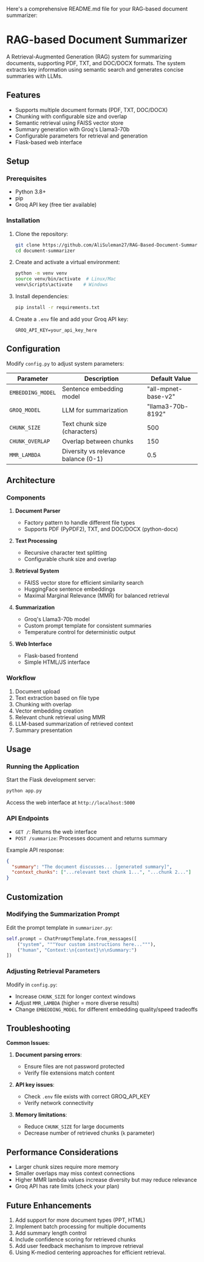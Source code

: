 Here's a comprehensive README.md file for your RAG-based document summarizer:


# RAG-based Document Summarizer

A Retrieval-Augmented Generation (RAG) system for summarizing documents, supporting PDF, TXT, and DOC/DOCX formats. The system extracts key information using semantic search and generates concise summaries with LLMs.

## Features

- Supports multiple document formats (PDF, TXT, DOC/DOCX)
- Chunking with configurable size and overlap
- Semantic retrieval using FAISS vector store
- Summary generation with Groq's Llama3-70b
- Configurable parameters for retrieval and generation
- Flask-based web interface

## Setup

### Prerequisites

- Python 3.8+
- pip
- Groq API key (free tier available)

### Installation

1. Clone the repository:
   ```bash
   git clone https://github.com/AliSuleman27/RAG-Based-Document-Summarizer.git
   cd document-summarizer
   ```

2. Create and activate a virtual environment:
   ```bash
   python -m venv venv
   source venv/bin/activate  # Linux/Mac
   venv\Scripts\activate    # Windows
   ```

3. Install dependencies:
   ```bash
   pip install -r requirements.txt
   ```

4. Create a `.env` file and add your Groq API key:
   ```
   GROQ_API_KEY=your_api_key_here
   ```

## Configuration

Modify `config.py` to adjust system parameters:

| Parameter | Description | Default Value |
|-----------|------------|---------------|
| `EMBEDDING_MODEL` | Sentence embedding model | "all-mpnet-base-v2" |
| `GROQ_MODEL` | LLM for summarization | "llama3-70b-8192" |
| `CHUNK_SIZE` | Text chunk size (characters) | 500 |
| `CHUNK_OVERLAP` | Overlap between chunks | 150 |
| `MMR_LAMBDA` | Diversity vs relevance balance (0-1) | 0.5 |

## Architecture

### Components

1. **Document Parser**
   - Factory pattern to handle different file types
   - Supports PDF (PyPDF2), TXT, and DOC/DOCX (python-docx)

2. **Text Processing**
   - Recursive character text splitting
   - Configurable chunk size and overlap

3. **Retrieval System**
   - FAISS vector store for efficient similarity search
   - HuggingFace sentence embeddings
   - Maximal Marginal Relevance (MMR) for balanced retrieval

4. **Summarization**
   - Groq's Llama3-70b model
   - Custom prompt template for consistent summaries
   - Temperature control for deterministic output

5. **Web Interface**
   - Flask-based frontend
   - Simple HTML/JS interface

### Workflow

1. Document upload
2. Text extraction based on file type
3. Chunking with overlap
4. Vector embedding creation
5. Relevant chunk retrieval using MMR
6. LLM-based summarization of retrieved context
7. Summary presentation

## Usage

### Running the Application

Start the Flask development server:
```bash
python app.py
```

Access the web interface at `http://localhost:5000`

### API Endpoints

- `GET /`: Returns the web interface
- `POST /summarize`: Processes document and returns summary

Example API response:
```json
{
  "summary": "The document discusses... [generated summary]",
  "context_chunks": ["...relevant text chunk 1...", "...chunk 2..."]
}
```

## Customization

### Modifying the Summarization Prompt

Edit the prompt template in `summarizer.py`:
```python
self.prompt = ChatPromptTemplate.from_messages([
    ("system", """Your custom instructions here..."""),
    ("human", "Context:\n{context}\n\nSummary:")
])
```

### Adjusting Retrieval Parameters

Modify in `config.py`:
- Increase `CHUNK_SIZE` for longer context windows
- Adjust `MMR_LAMBDA` (higher = more diverse results)
- Change `EMBEDDING_MODEL` for different embedding quality/speed tradeoffs

## Troubleshooting

**Common Issues:**

1. **Document parsing errors**:
   - Ensure files are not password protected
   - Verify file extensions match content

2. **API key issues**:
   - Check `.env` file exists with correct GROQ_API_KEY
   - Verify network connectivity

3. **Memory limitations**:
   - Reduce `CHUNK_SIZE` for large documents
   - Decrease number of retrieved chunks (`k` parameter)

## Performance Considerations

- Larger chunk sizes require more memory
- Smaller overlaps may miss context connections
- Higher MMR lambda values increase diversity but may reduce relevance
- Groq API has rate limits (check your plan)

## Future Enhancements

1. Add support for more document types (PPT, HTML)
2. Implement batch processing for multiple documents
3. Add summary length control
4. Include confidence scoring for retrieved chunks
5. Add user feedback mechanism to improve retrieval
6. Using K-mediod centering approaches for efficient retrieval.
